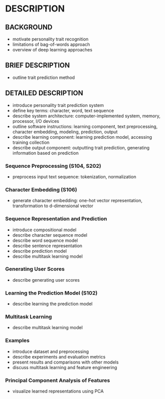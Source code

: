 # DESCRIPTION

## BACKGROUND

- motivate personality trait recognition
- limitations of bag-of-words approach
- overview of deep learning approaches

## BRIEF DESCRIPTION

- outline trait prediction method

## DETAILED DESCRIPTION

- introduce personality trait prediction system
- define key terms: character, word, text sequence
- describe system architecture: computer-implemented system, memory, processor, I/O devices
- outline software instructions: learning component, text preprocessing, character embedding, modeling, prediction, output
- describe learning component: learning prediction model, accessing training collection
- describe output component: outputting trait prediction, generating information based on prediction

### Sequence Preprocessing (S104, S202)

- preprocess input text sequence: tokenization, normalization

### Character Embedding (S106)

- generate character embedding: one-hot vector representation, transformation to d-dimensional vector

### Sequence Representation and Prediction

- introduce compositional model
- describe character sequence model
- describe word sequence model
- describe sentence representation
- describe prediction model
- describe multitask learning model

### Generating User Scores

- describe generating user scores

### Learning the Prediction Model (S102)

- describe learning the prediction model

### Multitask Learning

- describe multitask learning model

### Examples

- introduce dataset and preprocessing
- describe experiments and evaluation metrics
- present results and comparisons with other models
- discuss multitask learning and feature engineering

### Principal Component Analysis of Features

- visualize learned representations using PCA

